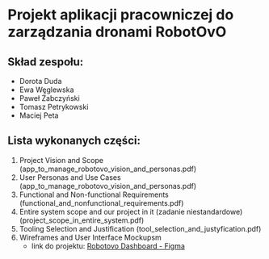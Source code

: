 # Projekt aplikacji pracowniczej do zarządzania dronami RobotOvO

## Skład zespołu:

- Dorota Duda
- Ewa Węglewska 
- Paweł Żabczyński 
- Tomasz Petrykowski 
- Maciej Peta

## Lista wykonanych części:
1. Project Vision and Scope (app_to_manage_robotovo_vision_and_personas.pdf)
2. User Personas and Use Cases (app_to_manage_robotovo_vision_and_personas.pdf)
3. Functional and Non-functional Requirements (functional_and_nonfunctional_requirements.pdf)
4. Entire system scope and our project in it (zadanie niestandardowe) (project_scope_in_entire_system.pdf)
5. Tooling Selection and Justification (tool_selection_and_justyfication.pdf)
6. Wireframes and User Interface Mockupsm
    - link do projektu: [Robotovo Dashboard - Figma](https://www.figma.com/design/e0Hv0R7CgA8U7qgrIilQby/RobotovoDashboard?node-id=0-1&p=f)  
